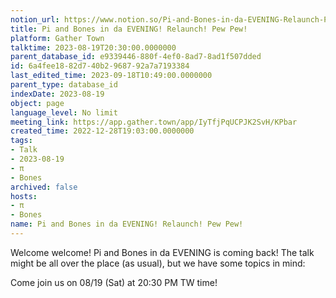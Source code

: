 ```yaml
---
notion_url: https://www.notion.so/Pi-and-Bones-in-da-EVENING-Relaunch-Pew-Pew-6a4fee1882d740b2968792a7a7193384
title: Pi and Bones in da EVENING! Relaunch! Pew Pew!
platform: Gather Town
talktime: 2023-08-19T20:30:00.0000000
parent_database_id: e9339446-880f-4ef0-8ad7-8ad1f507dded
id: 6a4fee18-82d7-40b2-9687-92a7a7193384
last_edited_time: 2023-09-18T10:49:00.0000000
parent_type: database_id
indexDate: 2023-08-19
object: page
language_level: No limit
meeting_link: https://app.gather.town/app/IyTfjPqUCPJK2SvH/KPbar
created_time: 2022-12-28T19:03:00.0000000
tags:
- Talk
- 2023-08-19
- π
- Bones
archived: false
hosts:
- π
- Bones
name: Pi and Bones in da EVENING! Relaunch! Pew Pew!
---
```


Welcome welcome! Pi and Bones in da EVENING is coming back! 
The talk might be all over the place (as usual), but we have some topics in mind:


   
   
   

Come join us on 08/19 (Sat) at 20:30 PM TW time!























